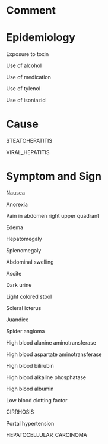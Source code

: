 # Comment

# Epidemiology

Exposure to toxin

Use of alcohol

Use of medication

Use of tylenol

Use of isoniazid

# Cause

STEATOHEPATITIS

VIRAL_HEPATITIS

# Symptom and Sign

Nausea

Anorexia

Pain in abdomen right upper quadrant

Edema

Hepatomegaly

Splenomegaly

Abdominal swelling

Ascite

Dark urine

Light colored stool

Scleral icterus

Juandice

Spider angioma

High blood alanine aminotransferase

High blood aspartate aminotransferase

High blood bilirubin

High blood alkaline phosphatase

High blood albumin

Low blood clotting factor

CIRRHOSIS

Portal hypertension

HEPATOCELLULAR_CARCINOMA

